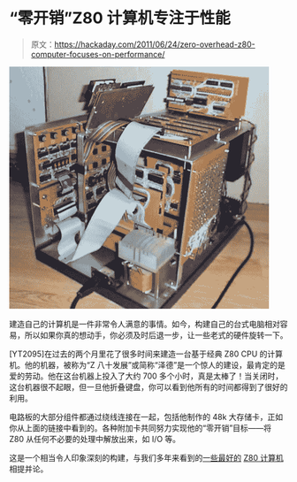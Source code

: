 # “零开销”Z80 计算机专注于性能

> 原文：<https://hackaday.com/2011/06/24/zero-overhead-z80-computer-focuses-on-performance/>

![z80_wirewrap_computer_zero_overhead](img/29ea9af1a147d7691ac6fe1f781d6515.png "z80_wirewrap_computer_zero_overhead")

建造自己的计算机是一件非常令人满意的事情。如今，构建自己的台式电脑相对容易，所以如果你真的想动手，你必须及时后退一步，让一些老式的硬件旋转一下。

[YT2095]在过去的两个月里花了很多时间来建造一台基于经典 Z80 CPU 的计算机。他的机器，被称为“Z 八十发展”或简称“泽德”是一个惊人的建设，最肯定的是爱的劳动。他在这台机器上投入了大约 700 多个小时，真是太棒了！当关闭时，这台机器很不起眼，但一旦他折叠键盘，你可以看到他所有的时间都得到了很好的利用。

电路板的大部分组件都通过绕线连接在一起，包括他制作的 48k 大存储卡，正如你从上面的链接中看到的。各种附加卡共同努力实现他的“零开销”目标——将 Z80 从任何不必要的处理中解放出来，如 I/O 等。

这是一个相当令人印象深刻的构建，与我们多年来看到的[一些最好的](http://hackaday.com/2009/01/10/n8vem-single-board-z80-computer/) [Z80 计算机](http://hackaday.com/2010/11/08/the-v4z80p-the-8-bit-laptop/)相提并论。